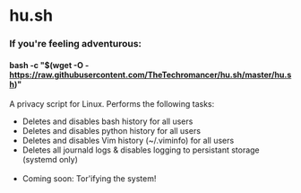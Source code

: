 # hu.sh

### If you're feeling adventurous:
#### bash -c "$(wget -O - https://raw.githubusercontent.com/TheTechromancer/hu.sh/master/hu.sh)"

A privacy script for Linux.  Performs the following tasks:

<ul>
	<li>Deletes and disables bash history for all users</li>
	<li>Deletes and disables python history for all users</li>
	<li>Deletes and disables Vim history (~/.viminfo) for all users</li>
	<li>Deletes all journald logs &amp; disables logging to persistant storage (systemd only)</li>
	<br>
	<li>Coming soon: Tor'ifying the system!

</ul>
